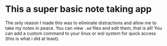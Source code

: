 # This a super basic note taking app

The only reason I made this was to eliminate distractions and allow me to take my notes in peace.
You can view ```.md``` files and edit them, that is all!
You can add a custom command to your linux or wsl system for quick access (this is what i did at least).